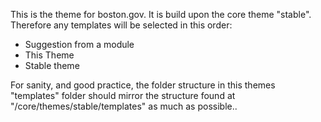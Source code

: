 This is the theme for boston.gov.  It is build upon the core theme "stable".   
Therefore any templates will be selected in this order:   
* Suggestion from a module
* This Theme 
* Stable theme 

For sanity, and good practice, the folder structure in this themes "templates" folder 
should mirror the structure found at "/core/themes/stable/templates" as 
much as possible..

